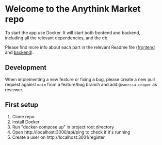 # Welcome to the Anythink Market repo

To start the app use Docker. It will start both frontend and backend, including all the relevant dependencies, and the db.

Please find more info about each part in the relevant Readme file ([frontend](frontend/readme.md) and [backend](backend/README.md)).

## Development

When implementing a new feature or fixing a bug, please create a new pull request against `main` from a feature/bug branch and add `@vanessa-cooper` as reviewer.

## First setup

1. Clone repo
2. Install Docker
3. Run "docker-compose up" in project root directory
4. Open http://localhost:3000/api/ping to check if it's running
5. Create a user on http://localhost:3001/register
